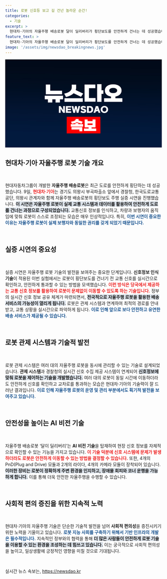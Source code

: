 ```yaml
---
title: 로봇 신호등 보고 길 건넌 놀라운 순간!
categories:
  - 기술
excerpt: >
  현대차·기아의 자율주행 배송로봇 달이 딜리버리가 횡단보도를 안전하게 건너는 데 성공했습니다. 이 혁신적인 로봇은 교통신호 정보를 실시간으로 인식하며, 보행자와 동일한 권리를 갖게 된 첫 사례로 주목받고 있습니다.
feature_text: >
  현대차·기아의 자율주행 배송로봇 달이 딜리버리가 횡단보도를 안전하게 건너는 데 성공했습니다. 이 혁신적인 로봇은 교통신호 정보를 실시간으로 인식하며, 보행자와 동일한 권리를 갖게 된 첫 사례로 주목받고 있습니다.
image: '/assets/img/newsdao_breakingnews.jpg'
---
```


<p><img src="/assets/img/newsdao_breakingnews.jpg" alt="koreaapp 속보" /></p>

<h2 data-ke-size="size26">현대차·기아 자율주행 로봇 기술 개요</h2>

<p data-ke-size="size16">&nbsp;</p>

<p>현대자동차그룹이 개발한 <b>자율주행 배송로봇</b>은 최근 도로를 안전하게 횡단하는 데 성공했습니다. 9일, <b><span style="color: #ee2323;">현대차·기아</span></b>는 경기도 의왕시 부곡파출소 앞에서 경찰청, 한국도로교통공단, 의왕시 관계자와 함께 자율주행 배송로봇의 횡단보도 주행 실증 시연을 진행했습니다. <b><span style="background-color: #21538527;">이 시연은 자율주행 로봇이 실제 교통 시스템과 데이터를 활용하여 안전하게 도로를 건너는 과정으로 구성되었습니다.</span></b> 교통신호 정보를 인식하고, 차량과 보행자의 움직임에 맞춰 로봇이 스스로 조정되는 모습은 매우 인상적입니다. 특히, <b><span style="color: #1a5490;">이번 시연이 중요한 이유는 자율주행 로봇이 실제 보행자와 동일한 권리를 갖게 되었기 때문입니다.</span></b></p>

<p data-ke-size="size16">&nbsp;</p>

<h2 data-ke-size="size26">실증 시연의 중요성</h2>

<p data-ke-size="size16">&nbsp;</p>

<p>실증 시연은 자율주행 로봇 기술의 발전을 보여주는 중요한 단계입니다. <b>신호정보 인식 기술</b>이 적용된 이번 실험에서는 로봇이 횡단보도를 건너기 전 교통 신호를 실시간으로 확인하고, 안전하게 통과할 수 있는 방법을 모색했습니다. <b><span style="color: #ee2323;">이런 방식은 당국에서 제공하는 교통 신호 정보를 활용하여 로봇이 문제없이 이동할 수 있도록 하는 기술입니다.</span></b> 정부의 실시간 신호 정보 공유 체계가 마련되면서, <b><span style="background-color: #21538527;">전국적으로 자율주행 로봇을 활용한 배송 서비스의 가능성이 열리게 됩니다.</span></b> 로봇은 관제 시스템과 연계하여 최적의 경로를 안내받고, 교통 상황을 실시간으로 파악하게 됩니다. <b><span style="color: #1a5490;">이로 인해 앞으로 보다 안전하고 유연한 배송 서비스가 제공될 수 있습니다.</span></b></p>

<p data-ke-size="size16">&nbsp;</p>

<h2 data-ke-size="size26">로봇 관제 시스템과 기술적 발전</h2>

<p data-ke-size="size16">&nbsp;</p>

<p>로봇 관제 시스템은 여러 대의 자율주행 로봇을 동시에 관리할 수 있는 기술로 설계되었습니다. <b>관제 시스템</b>과 경찰청의 실시간 신호 수집 제공 시스템이 연계되어 <b><span style="background-color: #21538527;">신호정보에 맞춰 로봇을 제어하는 기술을 개발했습니다.</span></b> 여러 대의 로봇이 동일 시간에 이동하더라도 안전하게 신호를 확인하고 교차로를 통과하는 모습은 현대차·기아의 기술력이 잘 드러난 결과입니다. <b><span style="color: #1a5490;"> 이로 인해 자율주행 로봇의 운영 및 관리 부분에서도 획기적 발전을 보여주고 있습니다.</span></b></p>

<p data-ke-size="size16">&nbsp;</p>

<h2 data-ke-size="size26">안전성을 높이는 AI 비전 기술</h2>

<p data-ke-size="size16">&nbsp;</p>

<p>자율주행 배송로봇 ‘달이 딜리버리’는 <b>AI 비전 기술</b>을 탑재하여 현장 신호 정보를 자체적으로 확인할 수 있는 기능을 가지고 있습니다. <b><span style="color: #ee2323;">이 기술 덕분에 신호 시스템에 문제가 발생하더라도 로봇은 안전하게 이동할 수 있는 방법을 결정할 수 있습니다.</span></b> 또한, 4개의 PnD(Plug and Drive) 모듈과 2개의 라이다, 4개의 카메라 모듈이 장착되어 있습니다. <b><span style="background-color: #21538527;">이러한 장비는 로봇이 정확하게 주변 환경을 인지하고, 장애물 회피와 코너 운행을 가능하게 합니다.</span></b> 이를 통해 더욱 안전한 자율주행을 수행할 수 있습니다.</p>

<p data-ke-size="size16">&nbsp;</p>

<h2 data-ke-size="size26">사회적 편의 증진을 위한 지속적 노력</h2>

<p data-ke-size="size16">&nbsp;</p>

<p>현대차·기아의 자율주행 기술은 단순한 기술적 발전을 넘어 <b>사회적 편의성</b>을 증진시키기 위한 노력을 기울이고 있습니다. <b><span style="color: #1a5490;">로봇 지능 사회를 구축하기 위해서 기반 인프라의 개발은 필수적입니다.</span></b> 지속적인 정부와의 협력을 통해 <b><span style="background-color: #21538527;">더 많은 사람들이 안전하게 로봇 기술을 이용할 수 있는 환경을 조성하는 데 힘쓰고 있습니다.</span></b> 이는 궁극적으로 사회적 편의성을 높이고, 일상생활에 긍정적인 영향을 미칠 것으로 기대됩니다.</p>

<p data-ke-size="size16">&nbsp;</p>
실시간 뉴스 속보는, <a href="https://newsdao.kr" rel="dofollow">https://newsdao.kr</a>


